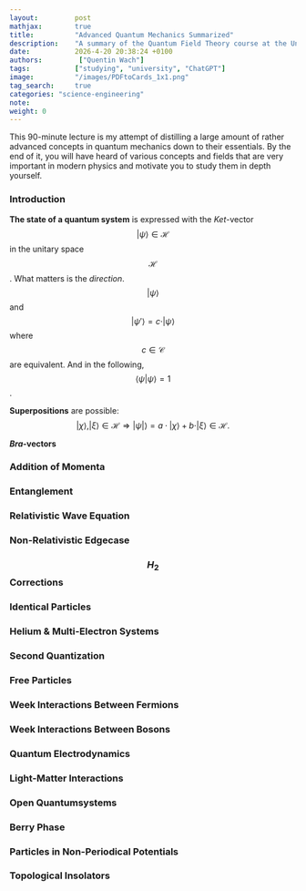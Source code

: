 ```yaml
---
layout:         post
mathjax:        true
title:          "Advanced Quantum Mechanics Summarized"
description:    "A summary of the Quantum Field Theory course at the University of Geneva, taught by Prof. J. Jaeckel. The summary is based on the lecture notes and the book 'Quantum Field Theory' by Mark Srednicki."
date:           2026-4-20 20:38:24 +0100
authors:         ["Quentin Wach"]
tags:           ["studying", "university", "ChatGPT"]
image:          "/images/PDFtoCards_1x1.png"
tag_search:     true
categories: "science-engineering"
note: 
weight: 0
---
```


This 90-minute lecture is my attempt of distilling a large amount of rather advanced concepts in quantum mechanics down to their essentials. By the end of it, you will have heard of various concepts and fields that are very important in modern physics and motivate you to study them in depth yourself.

### Introduction
**The state of a quantum system** is expressed with the _Ket_-vector
$$
|\psi \rangle \in \mathcal{H}
$$
in the unitary space $$\mathcal{H}$$. What matters is the _direction_. $$|\psi \rangle $$ and $$ |\psi' \rangle = c \cdot |\psi\rangle $$ where $$ c \in \mathcal{C} $$ are equivalent. 
And in the following, $$ \langle \psi | \psi \rangle = 1 $$.


**Superpositions** are possible:
$$
|\chi \rangle, |\xi\rangle \in \mathcal{H} \Rightarrow |\psi|\rangle = a \cdot |\chi\rangle  + b \cdot |\xi\rangle \in \mathcal{H}.
$$

**_Bra_-vectors**

### Addition of Momenta

### Entanglement

### Relativistic Wave Equation

### Non-Relativistic Edgecase

### $$H_{2}$$ Corrections

### Identical Particles

### Helium & Multi-Electron Systems

### Second Quantization

### Free Particles

### Week Interactions Between Fermions

### Week Interactions Between Bosons

### Quantum Electrodynamics

### Light-Matter Interactions

### Open Quantumsystems

### Berry Phase

### Particles in Non-Periodical Potentials

### Topological Insolators